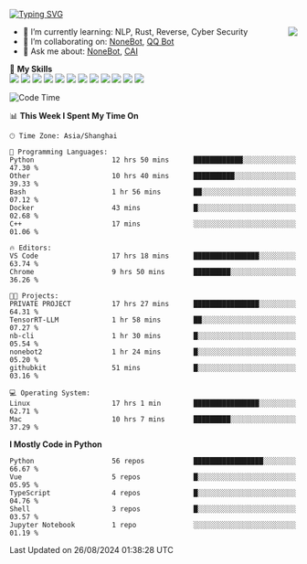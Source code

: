 [![Typing SVG](https://readme-typing-svg.herokuapp.com?size=25&duration=2500&color=8C43EA&vCenter=true&width=200&height=40&lines=Hi+there+%F0%9F%91%8B%F0%9F%8F%BB;I'm+yanyongyu)](https://git.io/typing-svg)

<a href="#">
  <img align="right" src="https://github-readme-stats.vercel.app/api?username=yanyongyu&count_private=true&show_icons=true&bg_color=15,f2f7fd,E0EAFC" />
</a>

- 🌱 I’m currently learning: NLP, Rust, Reverse, Cyber Security
- 👯 I’m collaborating on: [NoneBot](https://github.com/nonebot), [QQ Bot](https://github.com/Mrs4s/go-cqhttp)
- 💬 Ask me about: [NoneBot](https://github.com/nonebot), [CAI](https://github.com/cscs181/CAI)

🌟 **My Skills**  
![](https://img.shields.io/badge/-Python-3e74a2?style=flat-square&logo=Python&logoColor=fff)
![](https://img.shields.io/badge/-TypeScript-3178C6?style=flat-square&logo=TypeScript&logoColor=fff)
![](https://img.shields.io/badge/-Vue-4fc08d?style=flat-square&logo=Vue.js&logoColor=fff)
![](https://img.shields.io/badge/-React-2d98ce?style=flat-square&logo=React&logoColor=fff)
![](https://img.shields.io/badge/-FastAPI-009688?style=flat-square&logo=FastAPI&logoColor=fff)
![](https://img.shields.io/badge/-Linux-000000?style=flat-square&logo=Linux&logoColor=fff)
![](https://img.shields.io/badge/-Docker-2496ED?style=flat-square&logo=Docker&logoColor=fff)
![](https://img.shields.io/badge/-Kubernetes-326CE5?style=flat-square&logo=Kubernetes&logoColor=fff)
![](https://img.shields.io/badge/-GitHub%20Actions-2088FF?style=flat-square&logo=GitHubActions&logoColor=fff)
![](https://img.shields.io/badge/-PostgreSQL-4169E1?style=flat-square&logo=PostgreSQL&logoColor=fff)
![](https://img.shields.io/badge/-Redis-DC382D?style=flat-square&logo=Redis&logoColor=fff)
![](https://img.shields.io/badge/-MongoDB-47A248?style=flat-square&logo=MongoDB&logoColor=fff)

<!--START_SECTION:waka-->
![Code Time](http://img.shields.io/badge/Code%20Time-6%2C570%20hrs%209%20mins-blue)

📊 **This Week I Spent My Time On** 

```text
🕑︎ Time Zone: Asia/Shanghai

💬 Programming Languages: 
Python                   12 hrs 50 mins      ████████████░░░░░░░░░░░░░   47.30 % 
Other                    10 hrs 40 mins      ██████████░░░░░░░░░░░░░░░   39.33 % 
Bash                     1 hr 56 mins        ██░░░░░░░░░░░░░░░░░░░░░░░   07.12 % 
Docker                   43 mins             █░░░░░░░░░░░░░░░░░░░░░░░░   02.68 % 
C++                      17 mins             ░░░░░░░░░░░░░░░░░░░░░░░░░   01.06 % 

🔥 Editors: 
VS Code                  17 hrs 18 mins      ████████████████░░░░░░░░░   63.74 % 
Chrome                   9 hrs 50 mins       █████████░░░░░░░░░░░░░░░░   36.26 % 

🐱‍💻 Projects: 
PRIVATE PROJECT          17 hrs 27 mins      ████████████████░░░░░░░░░   64.31 % 
TensorRT-LLM             1 hr 58 mins        ██░░░░░░░░░░░░░░░░░░░░░░░   07.27 % 
nb-cli                   1 hr 30 mins        █░░░░░░░░░░░░░░░░░░░░░░░░   05.54 % 
nonebot2                 1 hr 24 mins        █░░░░░░░░░░░░░░░░░░░░░░░░   05.20 % 
githubkit                51 mins             █░░░░░░░░░░░░░░░░░░░░░░░░   03.16 % 

💻 Operating System: 
Linux                    17 hrs 1 min        ████████████████░░░░░░░░░   62.71 % 
Mac                      10 hrs 7 mins       █████████░░░░░░░░░░░░░░░░   37.29 % 
```

**I Mostly Code in Python** 

```text
Python                   56 repos            █████████████████░░░░░░░░   66.67 % 
Vue                      5 repos             █░░░░░░░░░░░░░░░░░░░░░░░░   05.95 % 
TypeScript               4 repos             █░░░░░░░░░░░░░░░░░░░░░░░░   04.76 % 
Shell                    3 repos             █░░░░░░░░░░░░░░░░░░░░░░░░   03.57 % 
Jupyter Notebook         1 repo              ░░░░░░░░░░░░░░░░░░░░░░░░░   01.19 % 
```




 Last Updated on 26/08/2024 01:38:28 UTC
<!--END_SECTION:waka-->
